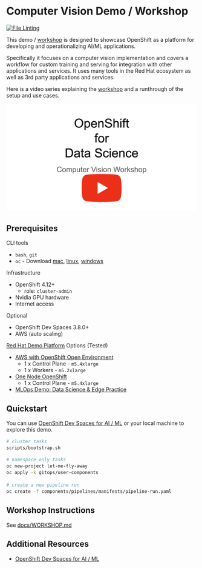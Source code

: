 # Computer Vision Demo / Workshop

[![File Linting](https://github.com/redhat-na-ssa/flyingthings/actions/workflows/linting.yaml/badge.svg)](https://github.com/redhat-na-ssa/flyingthings/actions/workflows/linting.yaml)

This demo / [workshop](docs/WORKSHOP.md) is designed to showcase OpenShift as a platform for developing and operationalizing AI/ML applications.

Specifically it focuses on a computer vision implementation and covers a workflow for custom training and serving for integration with other applications and services. It uses many tools in the Red Hat ecosystem as well as 3rd party applications and services.

Here is a video series explaining the [workshop](docs/WORKSHOP.md) and a runthrough of the setup and use cases.

[![WorkshopSeries](docs/images/youtube-channel.png)](https://youtu.be/agL8PrEPFR8?si=AL0G352nzrH2mfjP)

## Prerequisites

CLI tools

- `bash`, `git`
- `oc` - Download [mac](https://formulae.brew.sh/formula/openshift-cli), [linux](https://mirror.openshift.com/pub/openshift-v4/clients/ocp), [windows](https://mirror.openshift.com/pub/openshift-v4/clients/ocp/stable/openshift-client-windows.zip)

Infrastructure

- OpenShift 4.12+
  - role: `cluster-admin`
- Nvidia GPU hardware
- Internet access

Optional

- OpenShift Dev Spaces 3.8.0+
- AWS (auto scaling)

[Red Hat Demo Platform](https://demo.redhat.com) Options (Tested)

- <a href="https://demo.redhat.com/catalog?item=babylon-catalog-prod/sandboxes-gpte.sandbox-ocp.prod&utm_source=webapp&utm_medium=share-link" target="_blank">AWS with OpenShift Open Environment</a>
  - 1 x Control Plane - `m5.4xlarge`
  - 1 x Workers - `m5.2xlarge`
- <a href="https://demo.redhat.com/catalog?item=babylon-catalog-prod/sandboxes-gpte.ocp4-single-node.prod&utm_source=webapp&utm_medium=share-link" target="_blank">One Node OpenShift</a>
  - 1 x Control Plane - `m5.4xlarge`
- <a href="https://demo.redhat.com/catalog?item=babylon-catalog-prod/community-content.com-mlops-wksp.prod&utm_source=webapp&utm_medium=share-link" target="_blank">MLOps Demo: Data Science & Edge Practice</a>

## Quickstart

You can use [OpenShift Dev Spaces for AI / ML](https://github.com/redhat-na-ssa/demo-ai-devspaces) or your local machine to explore this demo.

```sh
# cluster tasks
scripts/bootstrap.sh
```

```sh
# namespace only tasks
oc new-project let-me-fly-away
oc apply -k gitops/user-components

# create a new pipeline run
oc create -f components/pipelines/manifests/pipeline-run.yaml
```

## Workshop Instructions

See [docs/WORKSHOP.md](docs/WORKSHOP.md)

## Additional Resources

- [OpenShift Dev Spaces for AI / ML](https://github.com/redhat-na-ssa/demo-ai-devspaces)
